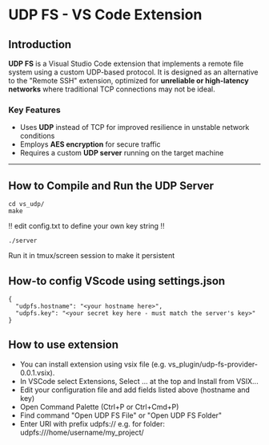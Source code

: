 
# UDP FS - VS Code Extension

## Introduction

**UDP FS** is a Visual Studio Code extension that implements a remote file system using a custom UDP-based protocol. It is designed as an alternative to the "Remote SSH" extension, optimized for **unreliable or high-latency networks** where traditional TCP connections may not be ideal.

### Key Features

- Uses **UDP** instead of TCP for improved resilience in unstable network conditions  
- Employs **AES encryption** for secure traffic  
- Requires a custom **UDP server** running on the target machine

---

## How to Compile and Run the UDP Server
~~~
cd vs_udp/
make
~~~
!! edit config.txt to define your own key string !!
~~~
./server
~~~

Run it in tmux/screen session to make it persistent


## How-to config VScode using settings.json ###
~~~
{
  "udpfs.hostname": "<your hostname here>",
  "udpfs.key": "<your secret key here - must match the server's key>"
}
~~~

## How to use extension
- You can install extension using vsix file (e.g. vs_plugin/udp-fs-provider-0.0.1.vsix).
- In VSCode select Extensions, Select ... at the top and Install from VSIX...
- Edit your configuration file and add fields listed above (hostname and key)
- Open Command Palette (Ctrl+P or Ctrl+Cmd+P)
- Find command "Open UDP FS File" or "Open UDP FS Folder"
- Enter URI with prefix udpfs:// e.g. for folder: udpfs:///home/username/my_project/
